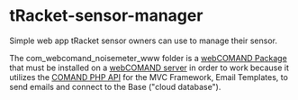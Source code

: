# tRacket-sensor-manager
Simple web app tRacket sensor owners can use to manage their sensor.

The com_webcomand_noisemeter_www folder is a [webCOMAND Package](https://www.webcomand.com/docs/api/php/io_comand_package/) that must be installed on a [webCOMAND server](https://www.webcomand.com/signup/) in order to work because it utilizes the [COMAND PHP API](https://www.webcomand.com/docs/api/php/) for the MVC Framework, Email Templates, to send emails and connect to the Base ("cloud database").
